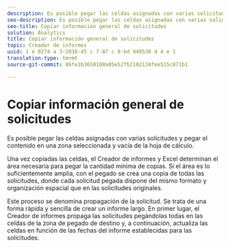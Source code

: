 ```yaml
---
description: Es posible pegar las celdas asignadas con varias solicitudes y pegar el contenido en una zona seleccionada y vacía de la hoja de cálculo.
seo-description: Es posible pegar las celdas asignadas con varias solicitudes y pegar el contenido en una zona seleccionada y vacía de la hoja de cálculo.
seo-title: Copiar información general de solicitudes
solution: Analytics
title: Copiar información general de solicitudes
topic: Creador de informes
uuid: 1 e 0274 a 3-2038-45 c 7-87 c 8-bd 949538 d 4 e 1
translation-type: tm+mt
source-git-commit: 86fe1b3650100a05e52fb2102134fee515c871b1

---
```



# Copiar información general de solicitudes

Es posible pegar las celdas asignadas con varias solicitudes y pegar el contenido en una zona seleccionada y vacía de la hoja de cálculo.

Una vez copiadas las celdas, el Creador de informes y Excel determinan el área necesaria para pegar la cantidad mínima de copias. Si el área es lo suficientemente amplia, con el pegado se crea una copia de todas las solicitudes, donde cada solicitud pegada dispone del mismo formato y organización espacial que en las solicitudes originales.

Este proceso se denomina propagación de la solicitud. Se trata de una forma rápida y sencilla de crear un informe largo. En primer lugar, el Creador de informes propaga las solicitudes pegándolas todas en las celdas de la zona de pegado de destino y, a continuación, actualiza las celdas en función de las fechas del informe establecidas para las solicitudes.
